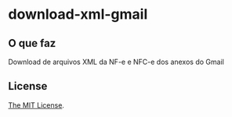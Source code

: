 # download-xml-gmail

O que faz
-------

Download de arquivos XML da NF-e e NFC-e dos anexos do Gmail

License
-------

[The MIT License](LICENSE).
